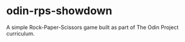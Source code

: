 # odin-rps-showdown
A simple Rock-Paper-Scissors game built as part of The Odin Project curriculum.
